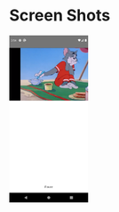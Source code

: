 # Screen Shots
<img src="https://github.com/ArunKumarVallal99/Camera/blob/Video-Player/ScreenShots/Screenshot_1609237453.png" height='300'>
